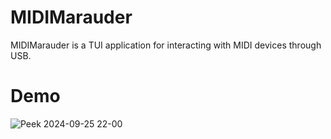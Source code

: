 # MIDIMarauder
MIDIMarauder is a TUI application for interacting with MIDI devices through USB.
  
# Demo
![Peek 2024-09-25 22-00](https://github.com/user-attachments/assets/bcfb4757-27d3-4ec9-a608-1a2b3c48cb3b)

